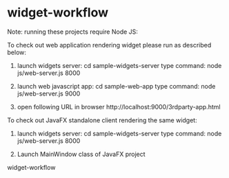 # widget-workflow
Note: running these projects require Node JS:

To check out web application rendering widget please run as described below:

1) launch widgets server:
cd sample-widgets-server 
type command: node js/web-server.js 8000

2) launch web javascript app:
cd sample-web-app 
type command: node js/web-server.js 9000

3) open following URL in browser 
http://localhost:9000/3rdparty-app.html

To check out JavaFX standalone client rendering the same widget:

1) launch widgets server:
cd sample-widgets-server
type command: node js/web-server.js 8000

2) Launch MainWindow class of JavaFX project

widget-workflow
